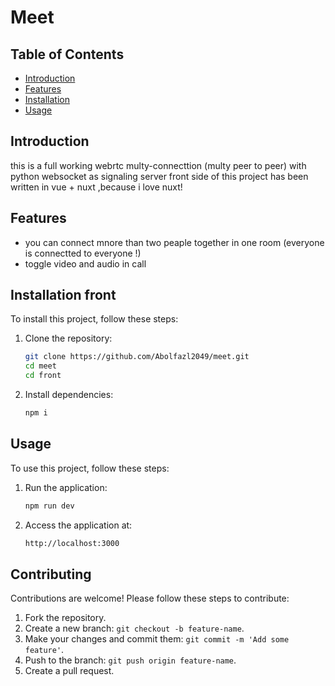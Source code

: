 # Meet

## Table of Contents
- [Introduction](#introduction)
- [Features](#features)
- [Installation](#installation)
- [Usage](#usage)

## Introduction

this is a full working webrtc multy-connecttion (multy peer to peer) with python websocket as signaling server
front side of this project has been written in vue + nuxt ,because i love nuxt! 
## Features

- you can connect mnore than two peaple together in one room (everyone is connectted to everyone !) 
- toggle video and audio in call

## Installation front

To install this project, follow these steps:

1. Clone the repository:
    ```bash
    git clone https://github.com/Abolfazl2049/meet.git
    cd meet
    cd front
    ```

2. Install dependencies:
    ```bash
    npm i
    ```

## Usage

To use this project, follow these steps:

1. Run the application:
    ```bash
    npm run dev
    ```

2. Access the application at:
    ```bash
    http://localhost:3000
    ```

## Contributing

Contributions are welcome! Please follow these steps to contribute:

1. Fork the repository.
2. Create a new branch: `git checkout -b feature-name`.
3. Make your changes and commit them: `git commit -m 'Add some feature'`.
4. Push to the branch: `git push origin feature-name`.
5. Create a pull request.
